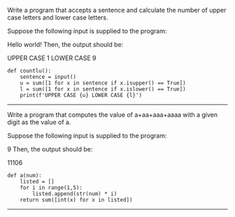 Write a program that accepts a sentence and calculate the number of upper case letters and lower case letters.

Suppose the following input is supplied to the program:

Hello world!
Then, the output should be:

UPPER CASE 1
LOWER CASE 9

```
def countlu():
    sentence = input()
    u = sum([1 for x in sentence if x.isupper() == True])
    l = sum([1 for x in sentence if x.islower() == True])
    print(f'UPPER CASE {u} LOWER CASE {l}')

```
---

Write a program that computes the value of a+aa+aaa+aaaa with a given digit as the value of a.

Suppose the following input is supplied to the program:

9
Then, the output should be:

11106

```
def a(num):
    listed = []
    for i in range(1,5):
        listed.append(str(num) * i)
    return sum([int(x) for x in listed])
```

---



